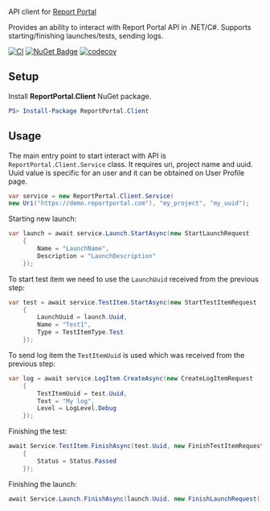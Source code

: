 API client for [Report Portal](https://reportportal.io)

Provides an ability to interact with Report Portal API in .NET/C#. Supports starting/finishing launches/tests, sending logs.

[![CI](https://github.com/reportportal/client-net/actions/workflows/ci.yml/badge.svg)](https://github.com/reportportal/client-net/actions/workflows/ci.yml) [![NuGet Badge](https://buildstats.info/nuget/reportportal.client)](https://www.nuget.org/packages/reportportal.client) [![codecov](https://codecov.io/gh/reportportal/client-dotnet/graph/badge.svg?token=ImzIb5F6oZ)](https://codecov.io/gh/reportportal/client-dotnet)

## Setup

Install **ReportPortal.Client** NuGet package.

```powershell
PS> Install-Package ReportPortal.Client
```

## Usage

The main entry point to start interact with API is `ReportPortal.Client.Service` class. It requires uri, project name and uuid. Uuid value is specific for an user and it can be obtained on User Profile page.

```C#
var service = new ReportPortal.Client.Service(
new Uri("https://demo.reportportal.com"), "my_project", "my_uuid");
 ```
 
Starting new launch:
```C#
var launch = await service.Launch.StartAsync(new StartLaunchRequest
    {
        Name = "LaunchName",
        Description = "LaunchDescription"
    });
```

To start test item we need to use the `LaunchUuid` received from the previous step:
```C#
var test = await service.TestItem.StartAsync(new StartTestItemRequest
    {
        LaunchUuid = launch.Uuid,
        Name = "Test1",
        Type = TestItemType.Test
    });
```

To send log item the `TestItemUuid` is used which was received from the previous step:
```C#
var log = await service.LogItem.CreateAsync(new CreateLogItemRequest
    {
        TestItemUuid = test.Uuid,
        Text = "My log",
        Level = LogLevel.Debug
    }); 
```

Finishing the test:
```C#
await Service.TestItem.FinishAsync(test.Uuid, new FinishTestItemRequest
    {
        Status = Status.Passed
    });
```

Finishing the launch:
```C#
await Service.Launch.FinishAsync(launch.Uuid, new FinishLaunchRequest());
```

